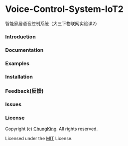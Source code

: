 # Voice-Control-System-IoT2
智能家居语音控制系统（大三下物联网实验课2）

### Introduction

### Documentation


### Examples

### Installation

### Feedback(反馈)

### Issues


### License

Copyright (c) [ChungKing](https://github.com/HuangCongQing/Voice-Control-System-IoT2). All rights reserved.

Licensed under the [MIT](./LICENSE) License.
